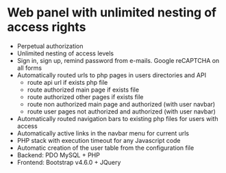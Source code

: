 # Web panel with unlimited nesting of access rights

+ Perpetual authorization
+ Unlimited nesting of access levels
+ Sign in, sign up, remind password from e-mails. Google reCAPTCHA on all forms
+ Automatically routed urls to php pages in users directories and API
  + route api url if exists php file
  + route authorized main page if exists file
  + route authorized other pages if exists file
  + route non authorized main page and authorized (with user navbar)
  + route user pages not authorized and authorized (with user navbar)
+ Automatically routed navigation bars to existing php files for users with access
+ Automatically active links in the navbar menu for current urls
+ PHP stack with execution timeout for any Javascript code
+ Automatic creation of the user table from the configuration file
+ Backend: PDO MySQL + PHP
+ Frontend: Bootstrap v4.6.0 + JQuery
